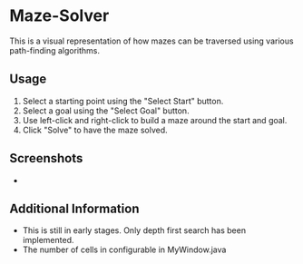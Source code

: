 # Maze-Solver
This is a visual representation of how mazes can be traversed using various path-finding algorithms.

## Usage
1. Select a starting point using the "Select Start" button.
2. Select a goal using the "Select Goal" button.
3. Use left-click and right-click to build a maze around the start and goal.
4. Click "Solve" to have the maze solved.

## Screenshots
-

## Additional Information
- This is still in early stages. Only depth first search has been implemented.
- The number of cells in configurable in MyWindow.java
